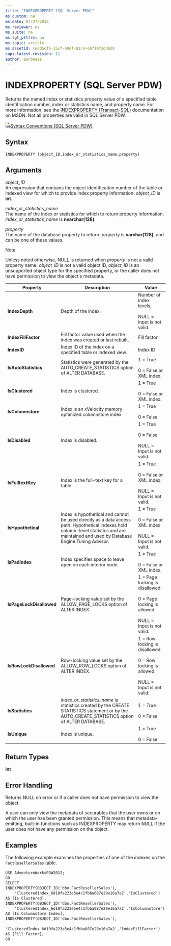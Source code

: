 ```yaml
---
title: "INDEXPROPERTY (SQL Server PDW)"
ms.custom: na
ms.date: 07/27/2016
ms.reviewer: na
ms.suite: na
ms.tgt_pltfrm: na
ms.topic: article
ms.assetid: cedd5cf5-15cf-49df-81c4-6bf19f3dd820
caps.latest.revision: 11
author: BarbKess
---
```

# INDEXPROPERTY (SQL Server PDW)
Returns the named index or statistics property value of a specified table identification number, index or statistics name, and property name. For more information, see the [INDEXPROPERTY (Transact-SQL)](http://msdn.microsoft.com/en-us/library/ms187729.aspx) documentation on MSDN. Not all properties are valid in SQL Server PDW.  
  
![Topic link icon](../sqlpdw/media/Topic_Link.gif "Topic_Link")[Syntax Conventions &#40;SQL Server PDW&#41;](../sqlpdw/syntax-conventions-sql-server-pdw.md)  
  
## Syntax  
  
```  
INDEXPROPERTY (object_ID,index_or_statistics_name,property)  
```  
  
## Arguments  
*object_ID*  
An expression that contains the object identification number of the table or indexed view for which to provide index property information. *object_ID* is **int**.  
  
*index_or_statistics_name*  
The name of the index or statistics for which to return property information. *index_or_statistics_name* is **nvarchar(128)**.  
  
*property*  
The name of the database property to return. *property* is **varchar(128)**, and can be one of these values.  
  
> [!NOTE]  
> Unless noted otherwise, NULL is returned when *property* is not a valid property name, *object_ID* is not a valid object ID, *object_ID* is an unsupported object type for the specified property, or the caller does not have permission to view the object's metadata.  
  
|Property|Description|Value|  
|------------|---------------|---------|  
|**IndexDepth**|Depth of the index.|Number of index levels.<br /><br />NULL = input is not valid.|  
|**IndexFillFactor**|Fill factor value used when the index was created or last rebuilt.|Fill factor|  
|**IndexID**|Index ID of the index on a specified table or indexed view.|Index ID|  
|**IsAutoStatistics**|Statistics were generated by the AUTO_CREATE_STATISTICS option of ALTER DATABASE.|1 = True<br /><br />0 = False or XML index.|  
|**IsClustered**|Index is clustered.|1 = True<br /><br />0 = False or XML index.|  
|**IsColumnstore**|Index is an xVelocity memory optimized columnstore index|1 = True<br /><br />0 = False|  
|**IsDisabled**|Index is disabled.|1 = True<br /><br />0 = False<br /><br />NULL = Input is not valid.|  
|**IsFulltextKey**|Index is the full-text key for a table.|1 = True<br /><br />0 = False or XML index.<br /><br />NULL = Input is not valid.|  
|**IsHypothetical**|Index is hypothetical and cannot be used directly as a data access path. Hypothetical indexes hold column-level statistics and are maintained and used by Database Engine Tuning Advisor.|1 = True<br /><br />0 = False or XML index<br /><br />NULL = Input is not valid.|  
|**IsPadIndex**|Index specifies space to leave open on each interior node.|1 = True<br /><br />0 = False or XML index.|  
|**IsPageLockDisallowed**|Page-locking value set by the ALLOW_PAGE_LOCKS option of ALTER INDEX.|1 = Page locking is disallowed.<br /><br />0 = Page locking is allowed.<br /><br />NULL = Input is not valid.|  
|**IsRowLockDisallowed**|Row-locking value set by the ALLOW_ROW_LOCKS option of ALTER INDEX.|1 = Row locking is disallowed.<br /><br />0 = Row locking is allowed.<br /><br />NULL = Input is not valid.|  
|**IsStatistics**|*index_or_statistics_name* is statistics created by the CREATE STATISTICS statement or by the AUTO_CREATE_STATISTICS option of ALTER DATABASE.|1 = True<br /><br />0 = False|  
|**IsUnique**|Index is unique.|1 = True<br /><br />0 = False|  
  
## Return Types  
**int**  
  
## Error Handling  
Returns NULL on error or if a caller does not have permission to view the object.  
  
A user can only view the metadata of securables that the user owns or on which the user has been granted permission. This means that metadata-emitting, built-in functions such as INDEXPROPERTY may return NULL if the user does not have any permission on the object.  
  
## Examples  
The following example examines the properties of one of the indexes on the `FactResellerSales` table.  
  
```  
USE AdventureWorksPDW2012;  
GO  
SELECT   
INDEXPROPERTY(OBJECT_ID('dbo.FactResellerSales'),  
    'ClusteredIndex_6d10fa223e5e4c1fbba087e29e16a7a2','IsClustered') AS [Is Clustered],  
INDEXPROPERTY(OBJECT_ID('dbo.FactResellerSales'),  
    'ClusteredIndex_6d10fa223e5e4c1fbba087e29e16a7a2','IsColumnstore') AS [Is Columnstore Index],  
INDEXPROPERTY(OBJECT_ID('dbo.FactResellerSales'),  
    'ClusteredIndex_6d10fa223e5e4c1fbba087e29e16a7a2','IndexFillFactor') AS [Fill Factor];  
GO  
```  
  
